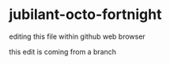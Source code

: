 # jubilant-octo-fortnight

editing this file within github web browser

this edit is coming from a branch
